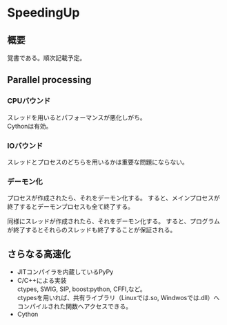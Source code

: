 # SpeedingUp

## 概要
覚書である。順次記載予定。

## Parallel processing

### CPUバウンド
スレッドを用いるとパフォーマンスが悪化しがち。  
Cythonは有効。


### IOバウンド
スレッドとプロセスのどちらを用いるかは重要な問題にならない。


### デーモン化
プロセスが作成されたら、それをデーモン化する。
すると、メインプロセスが終了するとデーモンプロセスも全て終了する。  

同様にスレッドが作成されたら、それをデーモン化する。
すると、プログラムが終了するとそれらのスレッドも終了することが保証される。

## さらなる高速化
- JITコンパイラを内蔵しているPyPy
- C/C++による実装  
ctypes, SWIG, SIP, boost:python, CFFI,など。  
ctypesを用いれば、共有ライブラリ（Linuxでは.so, Windwosでは.dll）へコンパイルされた関数へアクセスできる。
- Cython
